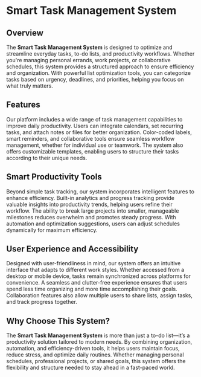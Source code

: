 # Smart Task Management System  

## Overview  

The **Smart Task Management System** is designed to optimize and streamline everyday tasks, to-do lists, and productivity workflows. Whether you're managing personal errands, work projects, or collaborative schedules, this system provides a structured approach to ensure efficiency and organization. With powerful list optimization tools, you can categorize tasks based on urgency, deadlines, and priorities, helping you focus on what truly matters.  

## Features  

Our platform includes a wide range of task management capabilities to improve daily productivity. Users can integrate calendars, set recurring tasks, and attach notes or files for better organization. Color-coded labels, smart reminders, and collaborative tools ensure seamless workflow management, whether for individual use or teamwork. The system also offers customizable templates, enabling users to structure their tasks according to their unique needs.  

## Smart Productivity Tools  

Beyond simple task tracking, our system incorporates intelligent features to enhance efficiency. Built-in analytics and progress tracking provide valuable insights into productivity trends, helping users refine their workflow. The ability to break large projects into smaller, manageable milestones reduces overwhelm and promotes steady progress. With automation and optimization suggestions, users can adjust schedules dynamically for maximum efficiency.  

## User Experience and Accessibility  

Designed with user-friendliness in mind, our system offers an intuitive interface that adapts to different work styles. Whether accessed from a desktop or mobile device, tasks remain synchronized across platforms for convenience. A seamless and clutter-free experience ensures that users spend less time organizing and more time accomplishing their goals. Collaboration features also allow multiple users to share lists, assign tasks, and track progress together.  

## Why Choose This System?  

The **Smart Task Management System** is more than just a to-do list—it’s a productivity solution tailored to modern needs. By combining organization, automation, and efficiency-driven tools, it helps users maintain focus, reduce stress, and optimize daily routines. Whether managing personal schedules, professional projects, or shared goals, this system offers the flexibility and structure needed to stay ahead in a fast-paced world.  
